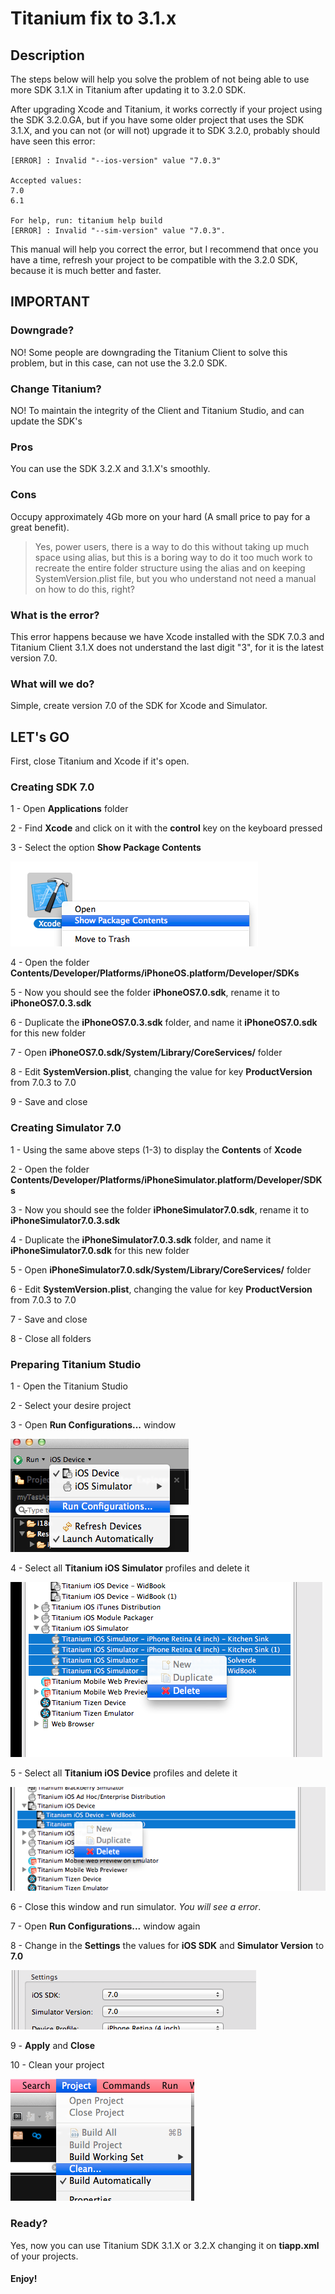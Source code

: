 # Titanium fix to 3.1.x

## Description

The steps below will help you solve the problem of not being able to use more SDK 3.1.X in Titanium after updating it to 3.2.0 SDK.

After upgrading Xcode and Titanium, it works correctly if your project using the SDK 3.2.0.GA, but if you have some older project that uses the SDK 3.1.X, and you can not (or will not) upgrade it to SDK 3.2.0, probably should have seen this error:

	[ERROR] : Invalid "--ios-version" value "7.0.3"

	Accepted values:
	7.0
	6.1

	For help, run: titanium help build
	[ERROR] : Invalid "--sim-version" value "7.0.3".


This manual will help you correct the error, but I recommend that once you have a time, refresh your project to be compatible with the 3.2.0 SDK, because it is much better and faster.


## IMPORTANT

### Downgrade?

NO! Some people are downgrading the Titanium Client to solve this problem, but in this case, can not use the 3.2.0 SDK.

### Change Titanium?

NO! To maintain the integrity of the Client and Titanium Studio, and can update the SDK's


### Pros
You can use the SDK 3.2.X and 3.1.X's smoothly.

### Cons
Occupy approximately 4Gb more on your hard (A small price to pay for a great benefit).

>Yes, power users, there is a way to do this without taking up much space using alias, but this is a boring way to do it too much work to recreate the entire folder structure using the alias and on keeping SystemVersion.plist file, but you who understand not need a manual on how to do this, right?

### What is the error?
This error happens because we have Xcode installed with the SDK 7.0.3 and Titanium Client 3.1.X does not understand the last digit "3", for it is the latest version 7.0.

### What will we do?
Simple, create version 7.0 of the SDK for Xcode and Simulator.



## LET's GO

First, close Titanium and Xcode if it's open.

### Creating SDK 7.0

1 - Open **Applications** folder

2 - Find **Xcode** and click on it with the **control** key on the keyboard pressed

3 - Select the option **Show Package Contents**

![IMAGE ALT TEXT HERE](imgs/img-01.png)

4 - Open the folder **Contents/Developer/Platforms/iPhoneOS.platform/Developer/SDKs**

5 - Now you should see the folder **iPhoneOS7.0.sdk**, rename it to **iPhoneOS7.0.3.sdk**

6 - Duplicate the **iPhoneOS7.0.3.sdk** folder, and name it **iPhoneOS7.0.sdk** for this new folder

7 - Open **iPhoneOS7.0.sdk/System/Library/CoreServices/** folder

8 - Edit **SystemVersion.plist**, changing the value for key **ProductVersion** from 7.0.3 to 7.0

9 - Save and close


### Creating Simulator 7.0

1 - Using the same above steps (1-3) to display the **Contents** of **Xcode**

2 - Open the folder **Contents/Developer/Platforms/iPhoneSimulator.platform/Developer/SDKs**

3 - Now you should see the folder **iPhoneSimulator7.0.sdk**, rename it to **iPhoneSimulator7.0.3.sdk**

4 - Duplicate the **iPhoneSimulator7.0.3.sdk** folder, and name it **iPhoneSimulator7.0.sdk** for this new folder

5 - Open **iPhoneSimulator7.0.sdk/System/Library/CoreServices/** folder

6 - Edit **SystemVersion.plist**, changing the value for key **ProductVersion** from 7.0.3 to 7.0

7 - Save and close

8 - Close all folders


### Preparing Titanium Studio

1 - Open the Titanium Studio

2 - Select your desire project

3 - Open **Run Configurations...** window

![IMAGE ALT TEXT HERE](imgs/img-02.png)

4 - Select all **Titanium iOS Simulator** profiles and delete it

![IMAGE ALT TEXT HERE](imgs/img-03.png)

5 - Select all **Titanium iOS Device** profiles and delete it

![IMAGE ALT TEXT HERE](imgs/img-04.png)

6 - Close this window and run simulator. *You will see a error*.

7 - Open **Run Configurations...** window again

8 - Change in the **Settings** the values for **iOS SDK** and **Simulator Version** to **7.0**

![IMAGE ALT TEXT HERE](imgs/img-05.png)

9 - **Apply** and **Close**

10 - Clean your project

![IMAGE ALT TEXT HERE](imgs/img-06.png)


### Ready?

Yes, now you can use Titanium SDK 3.1.X or 3.2.X changing it on **tiapp.xml** of your projects.

#### Enjoy!







